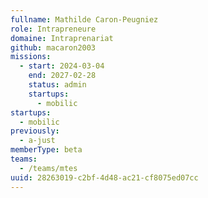 ```yaml
---
fullname: Mathilde Caron-Peugniez
role: Intrapreneure
domaine: Intraprenariat
github: macaron2003
missions:
  - start: 2024-03-04
    end: 2027-02-28
    status: admin
    startups:
      - mobilic
startups:
  - mobilic
previously:
  - a-just
memberType: beta
teams:
  - /teams/mtes
uuid: 28263019-c2bf-4d48-ac21-cf8075ed07cc
---
```

